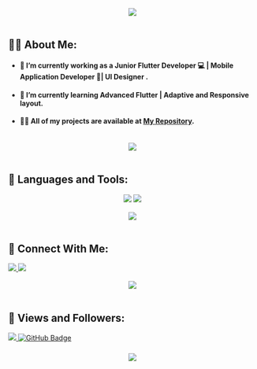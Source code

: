<div align="center">
    <img src="https://readme-typing-svg.herokuapp.com/?font=Righteous&size=40&center=true&vCenter=true&width=500&height=70&duration=3500&lines=Hi+There!+👋;+I'm+Moustafa+AbdEL-Rahim!+🦚💙 ;" />
</div>

<br>

## 🙋‍♂️ About Me:

- #### 🔭 I’m currently working as a  **Junior Flutter Developer 💻** | **Mobile Application Developer** 📱| **UI Designer**  .

- #### 🌱 I’m currently learning  Advanced Flutter | Adaptive and Responsive layout.

- #### 👨‍💻 All of my projects are available at  **[My Repository](https://github.com/MoustafaAbdelrahimGaallouss?page=1&tab=repositories)**.

<br>
<div align="center">
    <img src="https://user-images.githubusercontent.com/73097560/115834477-dbab4500-a447-11eb-908a-139a6edaec5c.gif" />
</div>
<br>


## 🚀 Languages and Tools:
<div align="center">
    <img src="https://skillicons.dev/icons?i=flutter,dart,firebase,cpp," />
    <img src="https://skillicons.dev/icons?i=github,vscode,figma,postman,git" /><br>
</div>

<br>
<div align="center">
    <img src="https://user-images.githubusercontent.com/73097560/115834477-dbab4500-a447-11eb-908a-139a6edaec5c.gif" />
</div>
<br>

## 🤝 Connect With Me:

<div align="left">
    <a href="https://www.linkedin.com/in/moustafa-abdel-rahim-188174281/" target="_blank">
        <img src="https://img.shields.io/badge/LinkedIn-0077B5?style=for-the-badge&logo=linkedin&logoColor=white" target="_blank" />
    </a>
  <a href="mailto:moustafabdelrm@gmail.com">
    <img src="https://img.shields.io/badge/Gmail-333333?style=for-the-badge&logo=gmail&logoColor=red" />
  </a>
       
</div>

<br>
<div align="center">
    <img src="https://user-images.githubusercontent.com/73097560/115834477-dbab4500-a447-11eb-908a-139a6edaec5c.gif" />
</div>
<br>

## 💜 Views and Followers:

<a href="https://github.com/MoustafaAbdelrahimGaallouss/github-profile-views-counter">
    <img src="https://komarev.com/ghpvc/?username=Moustafa-Abd El-Rahim">
</a>
<a href="https://github.com/MoustafaAbdelrahimGaallouss?tab=followers"><img src="https://img.shields.io/github/followers/Moustafa-Abd El-Rahim?label=Followers&style=social" alt="GitHub Badge"></a>
<h3 align="center">
    <img src="https://readme-typing-svg.herokuapp.com/?font=Righteous&size=25&center=true&vCenter=true&width=500&height=70&duration=4000&lines=Thanks+for+visiting!+❤️;+Shoot+me+a+message+on+Linkedin!;I'm+Long+Life+Learner">
</h3>

<br/>


<!-- Moustafa Abd El-Rahim Hassan
_________________________________
cv Link: 
https://drive.google.com/file/d/1qrdN2nL_X4CD4vcrPV9JC_tCb3pABb11/view?usp=sharing
Linked in : https://www.linkedin.com/in/moustafa-abdel-rahim-188174281/
GitHub:
https://github.com/MoustafaAbdelrahimGaallouss -->
